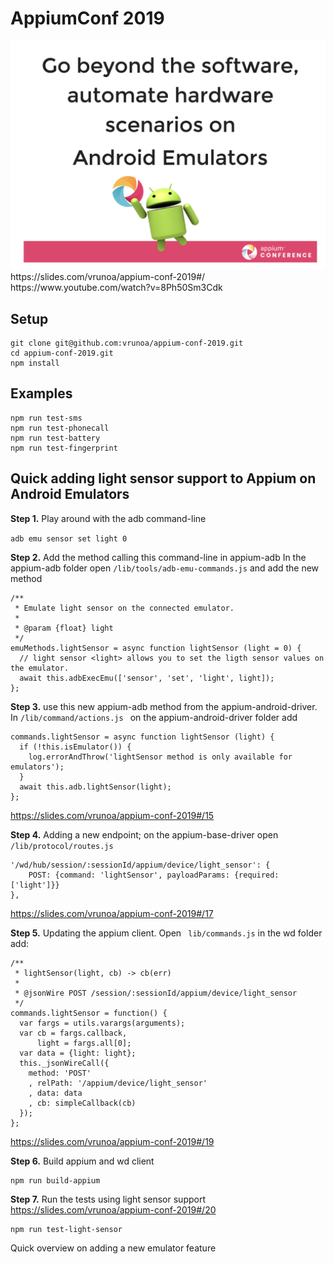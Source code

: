 # AppiumConf 2019

<img src="https://github.com/vrunoa/appium-conf-2019/blob/updating-readme/conf-screen.png" width="640" />
https://slides.com/vrunoa/appium-conf-2019#/
https://www.youtube.com/watch?v=8Ph50Sm3Cdk

## Setup
```
git clone git@github.com:vrunoa/appium-conf-2019.git
cd appium-conf-2019.git
npm install
```

## Examples
```
npm run test-sms
npm run test-phonecall
npm run test-battery
npm run test-fingerprint
```

## Quick adding light sensor support to Appium on Android Emulators

**Step 1.** Play around with the adb command-line

```adb emu sensor set light 0```

**Step 2.** Add the method calling this command-line in appium-adb
In the appium-adb folder open `/lib/tools/adb-emu-commands.js`
and add the new method
```
/**
 * Emulate light sensor on the connected emulator.
 *
 * @param {float} light 
 */
emuMethods.lightSensor = async function lightSensor (light = 0) {
  // light sensor <light> allows you to set the ligth sensor values on the emulator.
  await this.adbExecEmu(['sensor', 'set', 'light', light]);
};
```

**Step 3.** use this new appium-adb method from the appium-android-driver. In `/lib/command/actions.js ` on the appium-android-driver folder add
```
commands.lightSensor = async function lightSensor (light) {
  if (!this.isEmulator()) {
    log.errorAndThrow('lightSensor method is only available for emulators');
  }
  await this.adb.lightSensor(light);
};
```
https://slides.com/vrunoa/appium-conf-2019#/15

**Step 4.** Adding a new endpoint; on the appium-base-driver open ` /lib/protocol/routes.js`

```
'/wd/hub/session/:sessionId/appium/device/light_sensor': {
    POST: {command: 'lightSensor', payloadParams: {required: ['light']}}
},
```
https://slides.com/vrunoa/appium-conf-2019#/17

**Step 5.** Updating the appium client. Open ` lib/commands.js` in the wd folder add:
```
/**
 * lightSensor(light, cb) -> cb(err)
 *
 * @jsonWire POST /session/:sessionId/appium/device/light_sensor
 */
commands.lightSensor = function() {
  var fargs = utils.varargs(arguments);
  var cb = fargs.callback,
      light = fargs.all[0];
  var data = {light: light};
  this._jsonWireCall({
    method: 'POST'
    , relPath: '/appium/device/light_sensor'
    , data: data
    , cb: simpleCallback(cb)
  });
};
```
https://slides.com/vrunoa/appium-conf-2019#/19

**Step 6.** Build appium and wd client
```
npm run build-appium
```

**Step 7.** Run the tests using light sensor support
https://slides.com/vrunoa/appium-conf-2019#/20
```
npm run test-light-sensor
```

Quick overview on adding a new emulator feature
